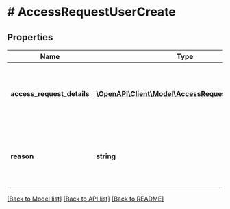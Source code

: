 # # AccessRequestUserCreate

## Properties

Name | Type | Description | Notes
------------ | ------------- | ------------- | -------------
**access_request_details** | [**\OpenAPI\Client\Model\AccessRequestCreateDetails**](AccessRequestCreateDetails.md) | details of the access request, including the resource and tenant |
**reason** | **string** | Optional business justification provided by the user requesting access | [optional]

[[Back to Model list]](../../README.md#models) [[Back to API list]](../../README.md#endpoints) [[Back to README]](../../README.md)
